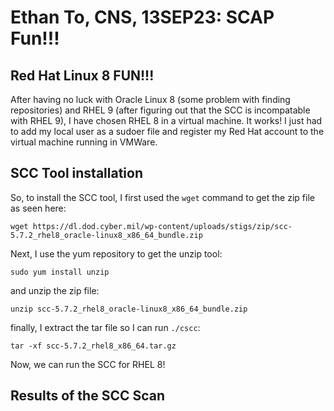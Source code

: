 # Ethan To, CNS, 13SEP23:  SCAP Fun!!!
## Red Hat Linux 8 FUN!!!
After having no luck with Oracle Linux 8 (some problem with finding repositories) and RHEL 9 (after figuring out that the SCC is incompatable with RHEL 9), I have chosen RHEL 8 in a virtual machine. It works! I just had to add my local user as a sudoer file and register my Red Hat account to the virtual machine running in VMWare.
## SCC Tool installation
So, to install the SCC tool, I first used the `wget` command to get the zip file as seen here: 

`wget https://dl.dod.cyber.mil/wp-content/uploads/stigs/zip/scc-5.7.2_rhel8_oracle-linux8_x86_64_bundle.zip`

Next, I use the yum repository to get the unzip tool:

`sudo yum install unzip` 

and unzip the zip file: 

`unzip scc-5.7.2_rhel8_oracle-linux8_x86_64_bundle.zip`

finally, I extract the tar file so I can run `./cscc`:

`tar -xf scc-5.7.2_rhel8_x86_64.tar.gz`

Now, we can run the SCC for RHEL 8!

## Results of the SCC Scan

